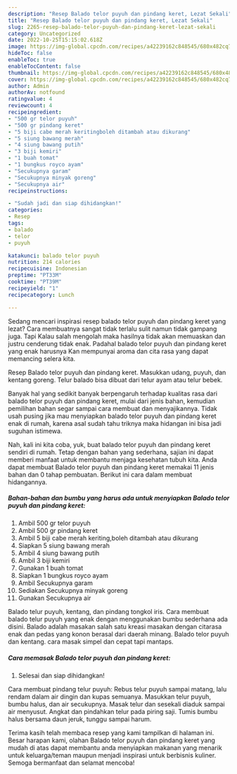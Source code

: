 ```yaml
---
description: "Resep Balado telor puyuh dan pindang keret, Lezat Sekali"
title: "Resep Balado telor puyuh dan pindang keret, Lezat Sekali"
slug: 2265-resep-balado-telor-puyuh-dan-pindang-keret-lezat-sekali
category: Uncategorized
date: 2022-10-25T15:15:02.618Z
image: https://img-global.cpcdn.com/recipes/a42239162c848545/680x482cq70/balado-telor-puyuh-dan-pindang-keret-foto-resep-utama.jpg
hideToc: false
enableToc: true
enableTocContent: false
thumbnail: https://img-global.cpcdn.com/recipes/a42239162c848545/680x482cq70/balado-telor-puyuh-dan-pindang-keret-foto-resep-utama.jpg
cover: https://img-global.cpcdn.com/recipes/a42239162c848545/680x482cq70/balado-telor-puyuh-dan-pindang-keret-foto-resep-utama.jpg
author: Admin
authorAv: notfound
ratingvalue: 4
reviewcount: 4
recipeingredient:
- "500 gr telor puyuh"
- "500 gr pindang keret"
- "5 biji cabe merah keritingboleh ditambah atau dikurang"
- "5 siung bawang merah"
- "4 siung bawang putih"
- "3 biji kemiri"
- "1 buah tomat"
- "1 bungkus royco ayam"
- "Secukupnya garam"
- "Secukupnya minyak goreng"
- "Secukupnya air"
recipeinstructions:

- "Sudah jadi dan siap dihidangkan!"
categories:
- Resep
tags:
- balado
- telor
- puyuh

katakunci: balado telor puyuh 
nutrition: 214 calories
recipecuisine: Indonesian
preptime: "PT33M"
cooktime: "PT39M"
recipeyield: "1"
recipecategory: Lunch

---
```



Sedang mencari inspirasi resep balado telor puyuh dan pindang keret yang lezat? Cara membuatnya sangat tidak terlalu sulit namun tidak gampang juga. Tapi Kalau salah mengolah maka hasilnya tidak akan memuaskan dan justru cenderung tidak enak. Padahal balado telor puyuh dan pindang keret yang enak harusnya Kan mempunyai aroma dan cita rasa yang dapat memancing selera kita.


Resep Balado telor puyuh dan pindang keret. Masukkan udang, puyuh, dan kentang goreng. Telur balado bisa dibuat dari telur ayam atau telur bebek.

Banyak hal yang sedikit banyak berpengaruh terhadap kualitas rasa dari balado telor puyuh dan pindang keret, mulai dari jenis bahan, kemudian pemilihan bahan segar sampai cara membuat dan menyajikannya. Tidak usah pusing jika mau menyiapkan balado telor puyuh dan pindang keret enak di rumah, karena asal sudah tahu triknya maka hidangan ini bisa jadi suguhan istimewa.


Nah, kali ini kita coba, yuk, buat balado telor puyuh dan pindang keret sendiri di rumah. Tetap dengan bahan yang sederhana, sajian ini dapat memberi manfaat untuk membantu menjaga kesehatan tubuh kita. Anda dapat membuat Balado telor puyuh dan pindang keret memakai 11 jenis bahan dan 0 tahap pembuatan. Berikut ini cara dalam membuat hidangannya.

<!--inarticleads1-->

##### Bahan-bahan dan bumbu yang harus ada untuk menyiapkan Balado telor puyuh dan pindang keret:

1. Ambil 500 gr telor puyuh
1. Ambil 500 gr pindang keret
1. Ambil 5 biji cabe merah keriting,boleh ditambah atau dikurang
1. Siapkan 5 siung bawang merah
1. Ambil 4 siung bawang putih
1. Ambil 3 biji kemiri
1. Gunakan 1 buah tomat
1. Siapkan 1 bungkus royco ayam
1. Ambil Secukupnya garam
1. Sediakan Secukupnya minyak goreng
1. Gunakan Secukupnya air


Balado telur puyuh, kentang, dan pindang tongkol iris. Cara membuat balado telur puyuh yang enak dengan menggunakan bumbu sederhana ada disini. Balado adalah masakan salah satu kreasi masakan dengan citarasa enak dan pedas yang konon berasal dari daerah minang. Balado telor puyuh dan kentang. cara masak simpel dan cepat tapi mantaps. 

<!--inarticleads2-->

##### Cara memasak Balado telor puyuh dan pindang keret:


1. Selesai dan siap dihidangkan!

Cara membuat pindang telur puyuh: Rebus telur puyuh sampai matang, lalu rendam dalam air dingin dan kupas semuanya. Masukkan telur puyuh, bumbu halus, dan air secukupnya. Masak telur dan sesekali diaduk sampai air menyusut. Angkat dan pindahkan telur pada piring saji. Tumis bumbu halus bersama daun jeruk, tunggu sampai harum. 

Terima kasih telah membaca resep yang kami tampilkan di halaman ini. Besar harapan kami, olahan Balado telor puyuh dan pindang keret yang mudah di atas dapat membantu anda menyiapkan makanan yang menarik untuk keluarga/teman maupun menjadi inspirasi untuk berbisnis kuliner. Semoga bermanfaat dan selamat mencoba!
